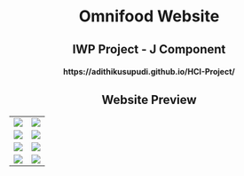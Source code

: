 <h1 align="center">
Omnifood Website
</h1>

<h2 align="center">
IWP Project - J Component
</h2>

<h4 align="center">
https://adithikusupudi.github.io/HCI-Project/
</h4>

<h2 align="center">
Website Preview
</h2>

<table>
  <tr>
    <td><img src="https://github.com/likhitgarimella/HCI-Project/blob/master/Omnifood%20Screenshots/Website/1)%20home%20screen.png"></td>
    <td><img src="https://github.com/likhitgarimella/HCI-Project/blob/master/Omnifood%20Screenshots/Website/2)%20food%20delivery.png"></td>
  </tr>
  <tr>
    <td><img src="https://github.com/likhitgarimella/HCI-Project/blob/master/Omnifood%20Screenshots/Website/3)%20food%20items.png"></td>
    <td><img src="https://github.com/likhitgarimella/HCI-Project/blob/master/Omnifood%20Screenshots/Website/4)%20how%20it%20works.png"></td>
  </tr>
  <tr>
    <td><img src="https://github.com/likhitgarimella/HCI-Project/blob/master/Omnifood%20Screenshots/Website/5)%20cities.png"></td>
    <td><img src="https://github.com/likhitgarimella/HCI-Project/blob/master/Omnifood%20Screenshots/Website/6)%20customers.png"></td>
  </tr>
  <tr>
    <td><img src="https://github.com/likhitgarimella/HCI-Project/blob/master/Omnifood%20Screenshots/Website/7)%20prices.png"></td>
    <td><img src="https://github.com/likhitgarimella/HCI-Project/blob/master/Omnifood%20Screenshots/Website/8)%20footer.png"></td>
  </tr>
</table>
